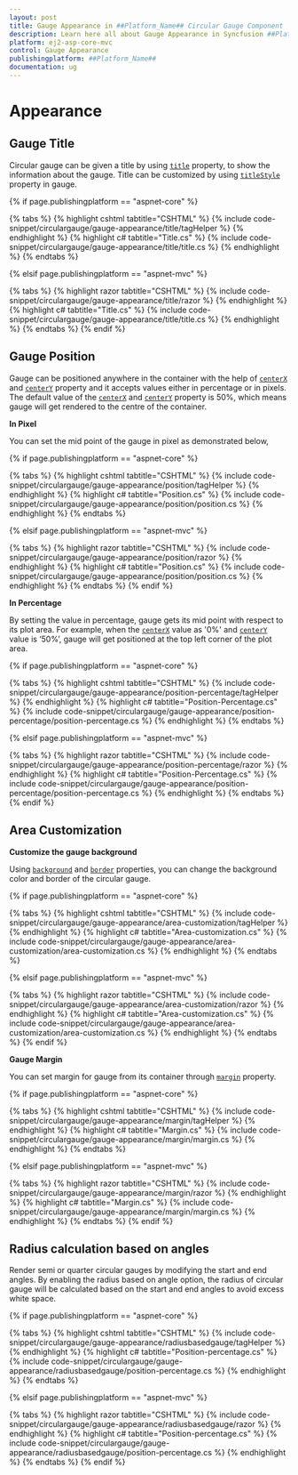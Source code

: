 ```yaml
---
layout: post
title: Gauge Appearance in ##Platform_Name## Circular Gauge Component
description: Learn here all about Gauge Appearance in Syncfusion ##Platform_Name## Circular Gauge component of Syncfusion Essential JS 2 and more.
platform: ej2-asp-core-mvc
control: Gauge Appearance
publishingplatform: ##Platform_Name##
documentation: ug
---
```


# Appearance

## Gauge Title

Circular gauge can be given a title by using [`title`](https://help.syncfusion.com/cr/aspnetcore-js2/Syncfusion.EJ2.CircularGauge.CircularGauge.html#Syncfusion_EJ2_CircularGauge_CircularGauge_Title) property, to show the information about the gauge. Title can be customized by using [`titleStyle`](https://help.syncfusion.com/cr/aspnetcore-js2/Syncfusion.EJ2.CircularGauge.CircularGauge.html#Syncfusion_EJ2_CircularGauge_CircularGauge_TitleStyle) property in gauge.

{% if page.publishingplatform == "aspnet-core" %}

{% tabs %}
{% highlight cshtml tabtitle="CSHTML" %}
{% include code-snippet/circulargauge/gauge-appearance/title/tagHelper %}
{% endhighlight %}
{% highlight c# tabtitle="Title.cs" %}
{% include code-snippet/circulargauge/gauge-appearance/title/title.cs %}
{% endhighlight %}
{% endtabs %}

{% elsif page.publishingplatform == "aspnet-mvc" %}

{% tabs %}
{% highlight razor tabtitle="CSHTML" %}
{% include code-snippet/circulargauge/gauge-appearance/title/razor %}
{% endhighlight %}
{% highlight c# tabtitle="Title.cs" %}
{% include code-snippet/circulargauge/gauge-appearance/title/title.cs %}
{% endhighlight %}
{% endtabs %}
{% endif %}



## Gauge Position

<!-- markdownlint-disable MD036 -->

Gauge can be positioned anywhere in the container with the help of [`centerX`](https://help.syncfusion.com/cr/aspnetcore-js2/Syncfusion.EJ2.CircularGauge.CircularGauge.html#Syncfusion_EJ2_CircularGauge_CircularGauge_CenterX) and [`centerY`](https://help.syncfusion.com/cr/aspnetcore-js2/Syncfusion.EJ2.CircularGauge.CircularGauge.html#Syncfusion_EJ2_CircularGauge_CircularGauge_CenterY) property and it accepts values either in percentage or in pixels. The default value of the [`centerX`](https://help.syncfusion.com/cr/aspnetcore-js2/Syncfusion.EJ2.CircularGauge.CircularGauge.html#Syncfusion_EJ2_CircularGauge_CircularGauge_CenterX) and [`centerY`](https://help.syncfusion.com/cr/aspnetcore-js2/Syncfusion.EJ2.CircularGauge.CircularGauge.html#Syncfusion_EJ2_CircularGauge_CircularGauge_CenterY) property is 50%, which means gauge will get rendered to the centre of the container.

**In Pixel**

You can set the mid point of the gauge in pixel as demonstrated below,

{% if page.publishingplatform == "aspnet-core" %}

{% tabs %}
{% highlight cshtml tabtitle="CSHTML" %}
{% include code-snippet/circulargauge/gauge-appearance/position/tagHelper %}
{% endhighlight %}
{% highlight c# tabtitle="Position.cs" %}
{% include code-snippet/circulargauge/gauge-appearance/position/position.cs %}
{% endhighlight %}
{% endtabs %}

{% elsif page.publishingplatform == "aspnet-mvc" %}

{% tabs %}
{% highlight razor tabtitle="CSHTML" %}
{% include code-snippet/circulargauge/gauge-appearance/position/razor %}
{% endhighlight %}
{% highlight c# tabtitle="Position.cs" %}
{% include code-snippet/circulargauge/gauge-appearance/position/position.cs %}
{% endhighlight %}
{% endtabs %}
{% endif %}



**In Percentage**

By setting the value in percentage, gauge gets its mid point with respect to its plot area. For example, when the [`centerX`](https://help.syncfusion.com/cr/aspnetcore-js2/Syncfusion.EJ2.CircularGauge.CircularGauge.html#Syncfusion_EJ2_CircularGauge_CircularGauge_CenterX) value as '0%' and [`centerY`](https://help.syncfusion.com/cr/aspnetcore-js2/Syncfusion.EJ2.CircularGauge.CircularGauge.html#Syncfusion_EJ2_CircularGauge_CircularGauge_CenterY) value is ‘50%’, gauge will get positioned at the top left corner of the plot area.

{% if page.publishingplatform == "aspnet-core" %}

{% tabs %}
{% highlight cshtml tabtitle="CSHTML" %}
{% include code-snippet/circulargauge/gauge-appearance/position-percentage/tagHelper %}
{% endhighlight %}
{% highlight c# tabtitle="Position-Percentage.cs" %}
{% include code-snippet/circulargauge/gauge-appearance/position-percentage/position-percentage.cs %}
{% endhighlight %}
{% endtabs %}

{% elsif page.publishingplatform == "aspnet-mvc" %}

{% tabs %}
{% highlight razor tabtitle="CSHTML" %}
{% include code-snippet/circulargauge/gauge-appearance/position-percentage/razor %}
{% endhighlight %}
{% highlight c# tabtitle="Position-Percentage.cs" %}
{% include code-snippet/circulargauge/gauge-appearance/position-percentage/position-percentage.cs %}
{% endhighlight %}
{% endtabs %}
{% endif %}



## Area Customization

**Customize the gauge background**

Using [`background`](https://help.syncfusion.com/cr/aspnetcore-js2/Syncfusion.EJ2.CircularGauge.CircularGauge.html#Syncfusion_EJ2_CircularGauge_CircularGauge_Background) and [`border`](https://help.syncfusion.com/cr/aspnetcore-js2/Syncfusion.EJ2.CircularGauge.CircularGauge.html#Syncfusion_EJ2_CircularGauge_CircularGauge_Border) properties, you can change the background color and border of the circular gauge.

{% if page.publishingplatform == "aspnet-core" %}

{% tabs %}
{% highlight cshtml tabtitle="CSHTML" %}
{% include code-snippet/circulargauge/gauge-appearance/area-customization/tagHelper %}
{% endhighlight %}
{% highlight c# tabtitle="Area-customization.cs" %}
{% include code-snippet/circulargauge/gauge-appearance/area-customization/area-customization.cs %}
{% endhighlight %}
{% endtabs %}

{% elsif page.publishingplatform == "aspnet-mvc" %}

{% tabs %}
{% highlight razor tabtitle="CSHTML" %}
{% include code-snippet/circulargauge/gauge-appearance/area-customization/razor %}
{% endhighlight %}
{% highlight c# tabtitle="Area-customization.cs" %}
{% include code-snippet/circulargauge/gauge-appearance/area-customization/area-customization.cs %}
{% endhighlight %}
{% endtabs %}
{% endif %}



**Gauge Margin**

You can set margin for gauge from its container through [`margin`](https://help.syncfusion.com/cr/aspnetcore-js2/Syncfusion.EJ2.CircularGauge.CircularGauge.html#Syncfusion_EJ2_CircularGauge_CircularGauge_Margin) property.

{% if page.publishingplatform == "aspnet-core" %}

{% tabs %}
{% highlight cshtml tabtitle="CSHTML" %}
{% include code-snippet/circulargauge/gauge-appearance/margin/tagHelper %}
{% endhighlight %}
{% highlight c# tabtitle="Margin.cs" %}
{% include code-snippet/circulargauge/gauge-appearance/margin/margin.cs %}
{% endhighlight %}
{% endtabs %}

{% elsif page.publishingplatform == "aspnet-mvc" %}

{% tabs %}
{% highlight razor tabtitle="CSHTML" %}
{% include code-snippet/circulargauge/gauge-appearance/margin/razor %}
{% endhighlight %}
{% highlight c# tabtitle="Margin.cs" %}
{% include code-snippet/circulargauge/gauge-appearance/margin/margin.cs %}
{% endhighlight %}
{% endtabs %}
{% endif %}



## Radius calculation based on angles

Render semi or quarter circular gauges by modifying the start and end angles. By enabling the radius based on angle option, the radius of circular gauge will be calculated based on the start and end angles to avoid excess white space.

{% if page.publishingplatform == "aspnet-core" %}

{% tabs %}
{% highlight cshtml tabtitle="CSHTML" %}
{% include code-snippet/circulargauge/gauge-appearance/radiusbasedgauge/tagHelper %}
{% endhighlight %}
{% highlight c# tabtitle="Position-percentage.cs" %}
{% include code-snippet/circulargauge/gauge-appearance/radiusbasedgauge/position-percentage.cs %}
{% endhighlight %}
{% endtabs %}

{% elsif page.publishingplatform == "aspnet-mvc" %}

{% tabs %}
{% highlight razor tabtitle="CSHTML" %}
{% include code-snippet/circulargauge/gauge-appearance/radiusbasedgauge/razor %}
{% endhighlight %}
{% highlight c# tabtitle="Position-percentage.cs" %}
{% include code-snippet/circulargauge/gauge-appearance/radiusbasedgauge/position-percentage.cs %}
{% endhighlight %}
{% endtabs %}
{% endif %}

